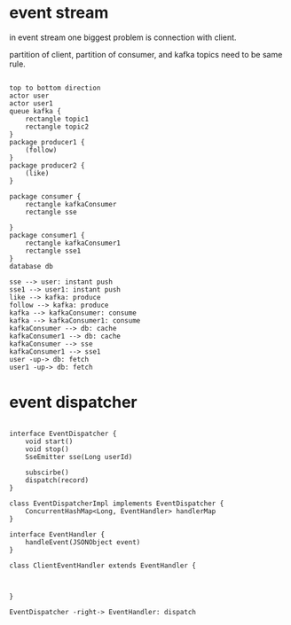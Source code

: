 # event stream

in event stream one biggest problem is connection with client.

partition of client, partition of consumer, and kafka topics need to be same rule.


```plantuml

top to bottom direction
actor user
actor user1
queue kafka {
    rectangle topic1 
    rectangle topic2 
}
package producer1 {
    (follow)
}
package producer2 {
    (like)
}

package consumer {
    rectangle kafkaConsumer
    rectangle sse
    
}
package consumer1 {
    rectangle kafkaConsumer1
    rectangle sse1   
}
database db

sse --> user: instant push
sse1 --> user1: instant push
like --> kafka: produce
follow --> kafka: produce
kafka --> kafkaConsumer: consume
kafka --> kafkaConsumer1: consume
kafkaConsumer --> db: cache
kafkaConsumer1 --> db: cache
kafkaConsumer --> sse
kafkaConsumer1 --> sse1
user -up-> db: fetch
user1 -up-> db: fetch

```

# event dispatcher


```plantuml

interface EventDispatcher {
    void start()
    void stop()
    SseEmitter sse(Long userId)

    subscirbe()
    dispatch(record)
}

class EventDispatcherImpl implements EventDispatcher {
    ConcurrentHashMap<Long, EventHandler> handlerMap 
}

interface EventHandler {
    handleEvent(JSONObject event)
}

class ClientEventHandler extends EventHandler {

    

}

EventDispatcher -right-> EventHandler: dispatch

```



